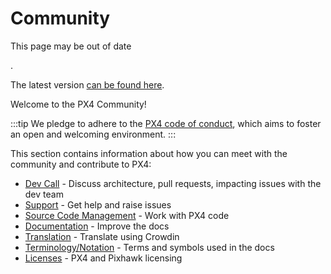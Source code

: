 # Community

<div v-if="$themeConfig.px4_version != 'main'">
  <div class="custom-block danger"><p class="custom-block-title">This page may be out of date</p>. <p>The latest version <a href="https://docs.px4.io/main/en/contribute/">can be found here</a>.</p>
  </div>
</div>

Welcome to the PX4 Community!

:::tip
We pledge to adhere to the [PX4 code of conduct](https://github.com/PX4/PX4-Autopilot/blob/main/CODE_OF_CONDUCT.md), which aims to foster an open and welcoming environment.
:::


This section contains information about how you can meet with the community and contribute to PX4:

- [Dev Call](../contribute/dev_call.md) - Discuss architecture, pull requests, impacting issues with the dev team
- [Support](../contribute/support.md) - Get help and raise issues
- [Source Code Management](../contribute/code.md) - Work with PX4 code
- [Documentation](../contribute/docs.md) - Improve the docs
- [Translation](../contribute/translation.md) - Translate using Crowdin
- [Terminology/Notation](../contribute/notation.md) - Terms and symbols used in the docs
- [Licenses](../contribute/licenses.md) - PX4 and Pixhawk licensing

